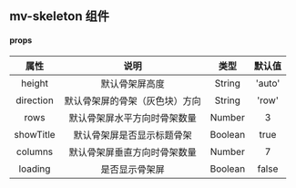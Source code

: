## mv-skeleton 组件

#### props
| 属性 | 说明 | 类型 | 默认值 |
| :------: | :----: | :----: | :--: |
| height | 默认骨架屏高度 | String | 'auto' |
| direction | 默认骨架屏的骨架（灰色块）方向 | String | 'row' |
| rows | 默认骨架屏水平方向时骨架数量 | Number | 3 |
| showTitle | 默认骨架屏是否显示标题骨架 | Boolean | true |
| columns | 默认骨架屏垂直方向时骨架数量 | Number | 7 |
| loading | 是否显示骨架屏 | Boolean | false |